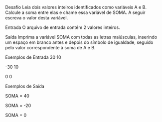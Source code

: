 Desafio
Leia dois valores inteiros identificados como variáveis A e B. Calcule a soma entre elas e chame essa variável de SOMA.
A seguir escreva o valor desta variável.

Entrada
O arquivo de entrada contém 2 valores inteiros.

Saída
Imprima a variável SOMA com todas as letras maiúsculas, inserindo um espaço em branco antes e depois do símbolo de igualdade, seguido pelo valor correspondente à soma de A e B.

 
Exemplos de Entrada
30
10

-30
10

0
0

Exemplos de Saída

SOMA = 40

SOMA = -20

SOMA = 0